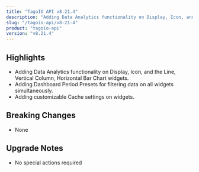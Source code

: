 ```yaml
---
title: "TagoIO API v8.21.4"
description: "Adding Data Analytics functionality on Display, Icon, and the Line, Vertical Column, Horizontal Bar Chart widgets."
slug: "/tagoio-api/v8-21-4"
product: "tagoio-api"
version: "v8.21.4"
---
```


## Highlights

- Adding Data Analytics functionality on Display, Icon, and the Line, Vertical Column, Horizontal Bar Chart widgets.
- Adding Dashboard Period Presets for filtering data on all widgets simultaneously.
- Adding customizable Cache settings on widgets.

## Breaking Changes

- None

## Upgrade Notes

- No special actions required
